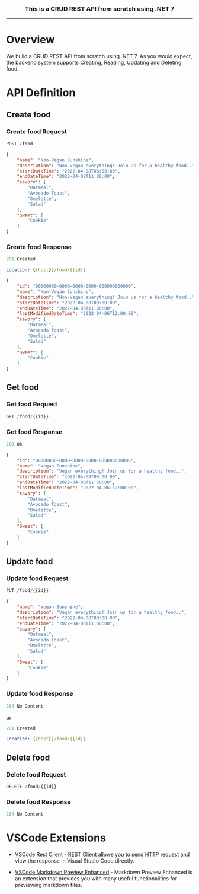 <div align="center">

### This is a CRUD REST API from scratch using .NET 7

</div>

---

# Overview

We build a CRUD REST API from scratch using .NET 7.
As you would expect, the backend system supports Creating, Reading, Updating and Deleting food.

# API Definition


## Create food

### Create food Request

```js
POST /food
```

```json
{
    "name": "Non-Vegan Sunshine",
    "description": "Non-Vegan everything! Join us for a healthy food..",
    "startDateTime": "2022-04-08T08:00:00",
    "endDateTime": "2022-04-08T11:00:00",
    "savory": [
        "Oatmeal",
        "Avocado Toast",
        "Omelette",
        "Salad"
    ],
    "Sweet": [
        "Cookie"
    ]
}
```

### Create food Response

```js
201 Created
```

```yml
Location: {{host}}/food/{{id}}
```

```json
{
    "id": "00000000-0000-0000-0000-000000000000",
    "name": "Non-Vegan Sunshine",
    "description": "Non-Vegan everything! Join us for a healthy food..",
    "startDateTime": "2022-04-08T08:00:00",
    "endDateTime": "2022-04-08T11:00:00",
    "lastModifiedDateTime": "2022-04-06T12:00:00",
    "savory": [
        "Oatmeal",
        "Avocado Toast",
        "Omelette",
        "Salad"
    ],
    "Sweet": [
        "Cookie"
    ]
}
```

## Get food

### Get food Request

```js
GET /food/{{id}}
```

### Get food Response

```js
200 Ok
```

```json
{
    "id": "00000000-0000-0000-0000-000000000000",
    "name": "Vegan Sunshine",
    "description": "Vegan everything! Join us for a healthy food..",
    "startDateTime": "2022-04-08T08:00:00",
    "endDateTime": "2022-04-08T11:00:00",
    "lastModifiedDateTime": "2022-04-06T12:00:00",
    "savory": [
        "Oatmeal",
        "Avocado Toast",
        "Omelette",
        "Salad"
    ],
    "Sweet": [
        "Cookie"
    ]
}
```

## Update food

### Update food Request

```js
PUT /food/{{id}}
```

```json
{
    "name": "Vegan Sunshine",
    "description": "Vegan everything! Join us for a healthy food..",
    "startDateTime": "2022-04-08T08:00:00",
    "endDateTime": "2022-04-08T11:00:00",
    "savory": [
        "Oatmeal",
        "Avocado Toast",
        "Omelette",
        "Salad"
    ],
    "Sweet": [
        "Cookie"
    ]
}
```

### Update food Response

```js
204 No Content
```

or

```js
201 Created
```

```yml
Location: {{host}}/food/{{id}}
```

## Delete food

### Delete food Request

```js
DELETE /food/{{id}}
```

### Delete food Response

```js
204 No Content
```

# VSCode Extensions

- [VSCode Rest Client](https://github.com/Huachao/vscode-restclient) - REST Client allows you to send HTTP request and view the response in Visual Studio Code directly.

- [VSCode Markdown Preview Enhanced](https://github.com/shd101wyy/vscode-markdown-preview-enhanced) - Markdown Preview Enhanced is an extension that provides you with many useful functionalities for previewing markdown files.

